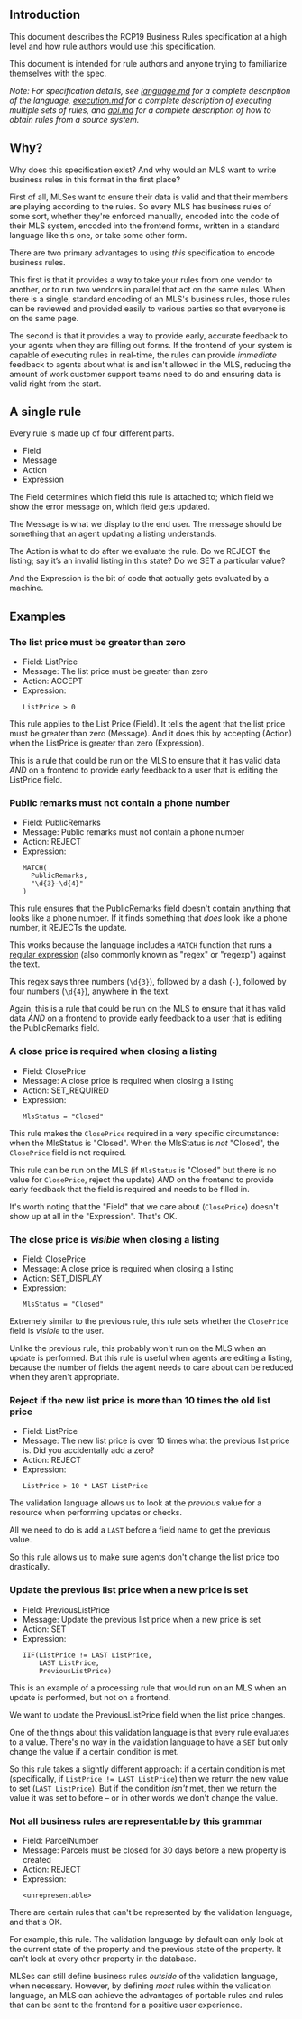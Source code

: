 ## Introduction

This document describes the RCP19 Business Rules specification at a high level and how rule authors would use this specification.

This document is intended for rule authors and anyone trying to familiarize themselves with the spec.

*Note: For specification details, see [language.md] for a complete description of the language, [execution.md] for a complete description of executing multiple sets of rules, and [api.md] for a complete description of how to obtain rules from a source system.*

[language.md]: language.md
[execution.md]: execution.md
[api.md]: api.md


## Why?

Why does this specification exist? And why would an MLS want to write business rules in this format in the first place?

First of all, MLSes want to ensure their data is valid and that their members are playing according to the rules. So every MLS has business rules of some sort, whether they're enforced manually, encoded into the code of their MLS system, encoded into the frontend forms, written in a standard language like this one, or take some other form.

There are two primary advantages to using *this* specification to encode business rules.

This first is that it provides a way to take your rules from one vendor to another, or to run two vendors in parallel that act on the same rules. When there is a single, standard encoding of an MLS's business rules, those rules can be reviewed and provided easily to various parties so that everyone is on the same page.

The second is that it provides a way to provide early, accurate feedback to your agents when they are filling out forms. If the frontend of your system is capable of executing rules in real-time, the rules can provide *immediate* feedback to agents about what is and isn't allowed in the MLS, reducing the amount of work customer support teams need to do and ensuring data is valid right from the start.


## A single rule

Every rule is made up of four different parts.

* Field
* Message
* Action
* Expression

The Field determines which field this rule is attached to; which field we show the error message on, which field gets updated.

The Message is what we display to the end user. The message should be something that an agent updating a listing understands.

The Action is what to do after we evaluate the rule. Do we REJECT the listing; say it’s an invalid listing in this state? Do we SET a particular value?

And the Expression is the bit of code that actually gets evaluated by a machine.

## Examples

### The list price must be greater than zero

- Field: ListPrice
- Message: The list price must be greater than zero
- Action: ACCEPT
- Expression:
  ```
  ListPrice > 0
  ```

This rule applies to the List Price (Field). It tells the agent that the list price must be greater than zero (Message). And it does this by accepting (Action) when the ListPrice is greater than zero (Expression).

This is a rule that could be run on the MLS to ensure that it has valid data *AND* on a frontend to provide early feedback to a user that is editing the ListPrice field.

### Public remarks must not contain a phone number

- Field: PublicRemarks
- Message: Public remarks must not contain a phone number
- Action: REJECT
- Expression:
  ```
  MATCH(
    PublicRemarks,
    "\d{3}-\d{4}"
  )
  ```

This rule ensures that the PublicRemarks field doesn't contain anything that looks like a phone number. If it finds something that *does* look like a phone number, it REJECTs the update.

This works because the language includes a `MATCH` function that runs a [regular expression](https://en.wikipedia.org/wiki/Regular_expression) (also commonly known as "regex" or "regexp") against the text.

This regex says three numbers (`\d{3}`), followed by a dash (`-`), followed by four numbers (`\d{4}`), anywhere in the text.

Again, this is a rule that could be run on the MLS to ensure that it has valid data *AND* on a frontend to provide early feedback to a user that is editing the PublicRemarks field.

### A close price is required when closing a listing

- Field: ClosePrice
- Message: A close price is required when closing a listing
- Action: SET_REQUIRED
- Expression:
  ```
  MlsStatus = "Closed"
  ```

This rule makes the `ClosePrice` required in a very specific circumstance: when the MlsStatus is "Closed". When the MlsStatus is *not* "Closed", the `ClosePrice` field is not required.

This rule can be run on the MLS (if `MlsStatus` is "Closed" but there is no value for `ClosePrice`, reject the update) *AND* on the frontend to provide early feedback that the field is required and needs to be filled in.

It's worth noting that the "Field" that we care about (`ClosePrice`) doesn't show up at all in the "Expression". That's OK.

### The close price is *visible* when closing a listing

- Field: ClosePrice
- Message: A close price is required when closing a listing
- Action: SET_DISPLAY
- Expression:
  ```
  MlsStatus = "Closed"
  ```

Extremely similar to the previous rule, this rule sets whether the `ClosePrice` field is *visible* to the user.

Unlike the previous rule, this probably won't run on the MLS when an update is performed. But this rule is useful when agents are editing a listing, because the number of fields the agent needs to care about can be reduced when they aren't appropriate.


### Reject if the new list price is more than 10 times the old list price

- Field: ListPrice
- Message: The new list price is over 10 times what the previous list price is. Did you accidentally add a zero?
- Action: REJECT
- Expression:
  ```
  ListPrice > 10 * LAST ListPrice
  ```

The validation language allows us to look at the *previous* value for a resource when performing updates or checks.

All we need to do is add a `LAST` before a field name to get the previous value.

So this rule allows us to make sure agents don't change the list price too drastically.

### Update the previous list price when a new price is set

- Field: PreviousListPrice
- Message: Update the previous list price when a new price is set
- Action: SET
- Expression:
  ```
  IIF(ListPrice != LAST ListPrice,
      LAST ListPrice,
      PreviousListPrice)
  ```

This is an example of a processing rule that would run on an MLS when an update is performed, but not on a frontend.

We want to update the PreviousListPrice field when the list price changes.

One of the things about this validation language is that every rule evaluates to a value. There's no way in the validation language to have a `SET` but only change the value if a certain condition is met.

So this rule takes a slightly different approach: if a certain condition is met (specifically, if `ListPrice != LAST ListPrice`) then we return the new value to set (`LAST ListPrice`). But if the condition *isn't* met, then we return the value it was set to before – or in other words we don't change the value.


### Not all business rules are representable by this grammar

- Field: ParcelNumber
- Message: Parcels must be closed for 30 days before a new property is created
- Action: REJECT
- Expression:
  ```
  <unrepresentable>
  ```

There are certain rules that can't be represented by the validation language, and that's OK.

For example, this rule. The validation language by default can only look at the current state of the property and the previous state of the property. It can't look at every other property in the database.

MLSes can still define business rules *outside* of the validation language, when necessary. However, by defining *most* rules within the validation language, an MLS can achieve the advantages of portable rules and rules that can be sent to the frontend for a positive user experience.

